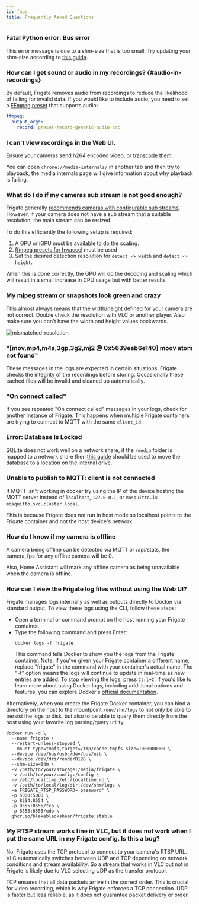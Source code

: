 ```yaml
---
id: faqs
title: Frequently Asked Questions
---
```


### Fatal Python error: Bus error

This error message is due to a shm-size that is too small. Try updating your shm-size according to [this guide](../frigate/installation.md#calculating-required-shm-size).

### How can I get sound or audio in my recordings? {#audio-in-recordings}

By default, Frigate removes audio from recordings to reduce the likelihood of failing for invalid data. If you would like to include audio, you need to set a [FFmpeg preset](/configuration/ffmpeg_presets) that supports audio:

```yaml
ffmpeg:
  output_args:
    record: preset-record-generic-audio-aac
```

### I can't view recordings in the Web UI.

Ensure your cameras send h264 encoded video, or [transcode them](/configuration/restream.md).

You can open `chrome://media-internals/` in another tab and then try to playback, the media internals page will give information about why playback is failing.

### What do I do if my cameras sub stream is not good enough?

Frigate generally [recommends cameras with configurable sub streams](/frigate/hardware.md). However, if your camera does not have a sub stream that a suitable resolution, the main stream can be resized.

To do this efficiently the following setup is required:

1. A GPU or iGPU must be available to do the scaling.
2. [ffmpeg presets for hwaccel](/configuration/hardware_acceleration.md) must be used
3. Set the desired detection resolution for `detect -> width` and `detect -> height`.

When this is done correctly, the GPU will do the decoding and scaling which will result in a small increase in CPU usage but with better results.

### My mjpeg stream or snapshots look green and crazy

This almost always means that the width/height defined for your camera are not correct. Double check the resolution with VLC or another player. Also make sure you don't have the width and height values backwards.

![mismatched-resolution](/img/mismatched-resolution-min.jpg)

### "[mov,mp4,m4a,3gp,3g2,mj2 @ 0x5639eeb6e140] moov atom not found"

These messages in the logs are expected in certain situations. Frigate checks the integrity of the recordings before storing. Occasionally these cached files will be invalid and cleaned up automatically.

### "On connect called"

If you see repeated "On connect called" messages in your logs, check for another instance of Frigate. This happens when multiple Frigate containers are trying to connect to MQTT with the same `client_id`.

### Error: Database Is Locked

SQLite does not work well on a network share, if the `/media` folder is mapped to a network share then [this guide](../configuration/advanced.md#database) should be used to move the database to a location on the internal drive.

### Unable to publish to MQTT: client is not connected

If MQTT isn't working in docker try using the IP of the device hosting the MQTT server instead of `localhost`, `127.0.0.1`, or `mosquitto.ix-mosquitto.svc.cluster.local`.

This is because Frigate does not run in host mode so localhost points to the Frigate container and not the host device's network.

### How do I know if my camera is offline

A camera being offline can be detected via MQTT or /api/stats, the camera_fps for any offline camera will be 0.

Also, Home Assistant will mark any offline camera as being unavailable when the camera is offline.

### How can I view the Frigate log files without using the Web UI?

Frigate manages logs internally as well as outputs directly to Docker via standard output. To view these logs using the CLI, follow these steps:

- Open a terminal or command prompt on the host running your Frigate container.
- Type the following command and press Enter:
  ```
  docker logs -f frigate
  ```
  This command tells Docker to show you the logs from the Frigate container.
  Note: If you've given your Frigate container a different name, replace "frigate" in the command with your container's actual name. The "-f" option means the logs will continue to update in real-time as new entries are added. To stop viewing the logs, press `Ctrl+C`. If you'd like to learn more about using Docker logs, including additional options and features, you can explore Docker's [official documentation](https://docs.docker.com/engine/reference/commandline/logs/).

Alternatively, when you create the Frigate Docker container, you can bind a directory on the host to the mountpoint `/dev/shm/logs` to not only be able to persist the logs to disk, but also to be able to query them directly from the host using your favorite log parsing/query utility.

```
docker run -d \
  --name frigate \
  --restart=unless-stopped \
  --mount type=tmpfs,target=/tmp/cache,tmpfs-size=1000000000 \
  --device /dev/bus/usb:/dev/bus/usb \
  --device /dev/dri/renderD128 \
  --shm-size=64m \
  -v /path/to/your/storage:/media/frigate \
  -v /path/to/your/config:/config \
  -v /etc/localtime:/etc/localtime:ro \
  -v /path/to/local/log/dir:/dev/shm/logs \
  -e FRIGATE_RTSP_PASSWORD='password' \
  -p 5000:5000 \
  -p 8554:8554 \
  -p 8555:8555/tcp \
  -p 8555:8555/udp \
  ghcr.io/blakeblackshear/frigate:stable
```

### My RTSP stream works fine in VLC, but it does not work when I put the same URL in my Frigate config. Is this a bug?

No. Frigate uses the TCP protocol to connect to your camera's RTSP URL. VLC automatically switches between UDP and TCP depending on network conditions and stream availability. So a stream that works in VLC but not in Frigate is likely due to VLC selecting UDP as the transfer protocol.

TCP ensures that all data packets arrive in the correct order. This is crucial for video recording, which is why Frigate enforces a TCP connection. UDP is faster but less reliable, as it does not guarantee packet delivery or order.
